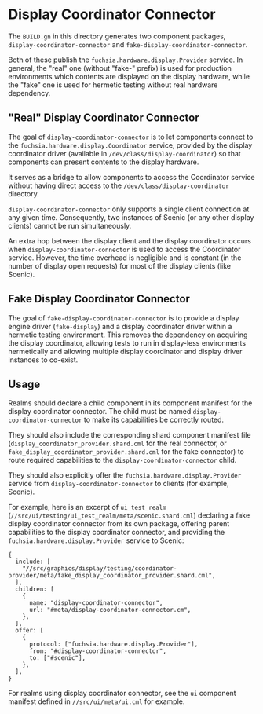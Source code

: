 # Display Coordinator Connector

The `BUILD.gn` in this directory generates two component packages,
`display-coordinator-connector` and `fake-display-coordinator-connector`.

Both of these publish the `fuchsia.hardware.display.Provider` service. In
general, the "real" one (without "fake-" prefix) is used for production
environments which contents are displayed on the display hardware, while the
"fake" one is used for hermetic testing without real hardware dependency.

## "Real" Display Coordinator Connector

The goal of `display-coordinator-connector` is to let components connect to the
`fuchsia.hardware.display.Coordinator` service, provided by the display
coordinator driver (available in `/dev/class/display-coordinator`) so that
components can present contents to the display hardware.

It serves as a bridge to allow components to access the Coordinator service without
having direct access to the `/dev/class/display-coordinator` directory.

`display-coordinator-connector` only supports a single client connection at any
given time. Consequently, two instances of Scenic (or any other display clients)
cannot be run simultaneously.

An extra hop between the display client and the display coordinator occurs when
`display-coordinator-connector` is used to access the Coordinator service.
However, the time overhead is negligible and is constant (in the number of
display open requests) for most of the display clients (like Scenic).

## Fake Display Coordinator Connector

The goal of `fake-display-coordinator-connector` is to provide a display engine
driver (`fake-display`) and a display coordinator driver within a hermetic
testing environment. This removes the dependency on acquiring the display
coordinator, allowing tests to run in display-less environments hermetically and
allowing multiple display coordinator and display driver instances to co-exist.

## Usage

Realms should declare a child component in its component manifest for the
display coordinator connector. The child must be named
`display-coordinator-connector` to make its capabilities be correctly routed.

They should also include the corresponding shard component manifest file
(`display_coordinator_provider.shard.cml` for the real connector, or
`fake_display_coordinator_provider.shard.cml` for the fake connector) to route
required capabilities to the `display-coordinator-connector` child.

They should also explicitly offer the `fuchsia.hardware.display.Provider`
service from `display-coordinator-connector` to clients (for example, Scenic).

For example, here is an excerpt of `ui_test_realm`
(`//src/ui/testing/ui_test_realm/meta/scenic.shard.cml`) declaring a fake
display coordinator connector from its own package, offering parent capabilities
to the display coordinator connector, and providing the
`fuchsia.hardware.display.Provider` service to Scenic:

```json5
{
  include: [
    "//src/graphics/display/testing/coordinator-provider/meta/fake_display_coordinator_provider.shard.cml",
  ],
  children: [
    {
      name: "display-coordinator-connector",
      url: "#meta/display-coordinator-connector.cm",
    },
  ],
  offer: [
    {
      protocol: ["fuchsia.hardware.display.Provider"],
      from: "#display-coordinator-connector",
      to: ["#scenic"],
    },
  ],
}
```

For realms using display coordinator connector, see the `ui` component manifest
defined in `//src/ui/meta/ui.cml` for example.
